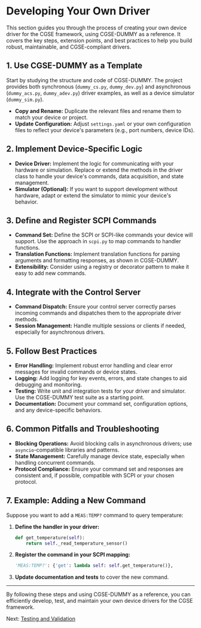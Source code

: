 # Developing Your Own Driver

This section guides you through the process of creating your own device driver for the CGSE framework, using CGSE-DUMMY as a reference. It covers the key steps, extension points, and best practices to help you build robust, maintainable, and CGSE-compliant drivers.

## 1. Use CGSE-DUMMY as a Template

Start by studying the structure and code of CGSE-DUMMY. The project provides both synchronous (`dummy_cs.py`, `dummy_dev.py`) and asynchronous (`dummy_acs.py`, `dummy_adev.py`) driver examples, as well as a device simulator (`dummy_sim.py`).

- **Copy and Rename:** Duplicate the relevant files and rename them to match your device or project.
- **Update Configuration:** Adjust `settings.yaml` or your own configuration files to reflect your device's parameters (e.g., port numbers, device IDs).

## 2. Implement Device-Specific Logic

- **Device Driver:** Implement the logic for communicating with your hardware or simulation. Replace or extend the methods in the driver class to handle your device's commands, data acquisition, and state management.
- **Simulator (Optional):** If you want to support development without hardware, adapt or extend the simulator to mimic your device's behavior.

## 3. Define and Register SCPI Commands

- **Command Set:** Define the SCPI or SCPI-like commands your device will support. Use the approach in `scpi.py` to map commands to handler functions.
- **Translation Functions:** Implement translation functions for parsing arguments and formatting responses, as shown in CGSE-DUMMY.
- **Extensibility:** Consider using a registry or decorator pattern to make it easy to add new commands.

## 4. Integrate with the Control Server

- **Command Dispatch:** Ensure your control server correctly parses incoming commands and dispatches them to the appropriate driver methods.
- **Session Management:** Handle multiple sessions or clients if needed, especially for asynchronous drivers.

## 5. Follow Best Practices

- **Error Handling:** Implement robust error handling and clear error messages for invalid commands or device states.
- **Logging:** Add logging for key events, errors, and state changes to aid debugging and monitoring.
- **Testing:** Write unit and integration tests for your driver and simulator. Use the CGSE-DUMMY test suite as a starting point.
- **Documentation:** Document your command set, configuration options, and any device-specific behaviors.

## 6. Common Pitfalls and Troubleshooting

- **Blocking Operations:** Avoid blocking calls in asynchronous drivers; use `asyncio`-compatible libraries and patterns.
- **State Management:** Carefully manage device state, especially when handling concurrent commands.
- **Protocol Compliance:** Ensure your command set and responses are consistent and, if possible, compatible with SCPI or your chosen protocol.

## 7. Example: Adding a New Command

Suppose you want to add a `MEAS:TEMP?` command to query temperature:

1. **Define the handler in your driver:**
   ```python
   def get_temperature(self):
       return self._read_temperature_sensor()
   ```
2. **Register the command in your SCPI mapping:**
   ```python
   'MEAS:TEMP?': {'get': lambda self: self.get_temperature()},
   ```
3. **Update documentation and tests** to cover the new command.

---

By following these steps and using CGSE-DUMMY as a reference, you can efficiently develop, test, and maintain your own device drivers for the CGSE framework.

Next: [Testing and Validation](./testing_and_validation.md)
